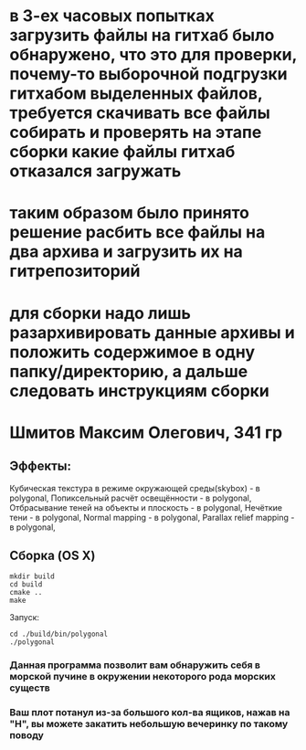 # в 3-ех часовых попытках загрузить файлы на гитхаб было обнаружено, что это для проверки, почему-то выборочной подгрузки гитхабом выделенных файлов, требуется скачивать все файлы собирать и проверять на этапе сборки какие файлы гитхаб отказался загружать
# таким образом было принято решение расбить все файлы на два архива и загрузить их на гитрепозиторий 
# для сборки надо лишь разархивировать данные архивы и положить содержимое в одну папку/директорию, а дальше следовать инструкциям сборки 


# Шмитов Максим Олегович, 341 гр

## Эффекты:  
Кубическая текстура в режиме окружающей среды(skybox) - в polygonal,
Попиксельный расчёт освещённости - в polygonal,
Отбрасывание теней на объекты и плоскость - в polygonal,
Нечёткие тени - в polygonal, 
Normal mapping - в polygonal,
Parallax relief mapping - в polygonal,

## Сборка (OS X)
```
mkdir build
cd build
cmake ..
make
```
Запуск: 
```
cd ./build/bin/polygonal
./polygonal
```

### Данная программа позволит вам обнаружить себя в морской пучине в окружении некоторого рода морских существ
### Ваш плот потанул из-за большого кол-ва ящиков, нажав на  "H", вы можете закатить небольшую вечеринку по такому поводу 
